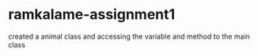 # ramkalame-assignment1
created a animal class and accessing the variable and method to the main class
